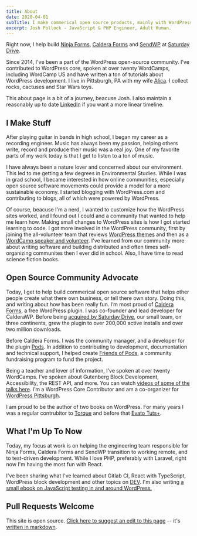 ```yaml
---
title: About
date: 2020-04-01
subTitle: I make commerical open source products, mainly with WordPress.
excerpt: Josh Pollock - JavaScript & PHP Engineer, Adult Human.
---
```


Right now, I help build [Ninja Forms](https://ninjaforms.com), [Caldera Forms](https://calderaforms.com) and [SendWP](https://sendwp.com) at [Saturday Drive](https://saturdaydrive.com).

Since 2014, I've been a part of the WordPress open-source community. I've contributed to WordPress core, spoken at over twenty WordCamps, including WordCamp US and have written a ton of tutorials about WordPress development. I live in Pittsburgh, PA with my wife [Alica](http://aliciajayourba.com). I collect rocks, cactuses and Star Wars toys.

This about page is a bit of a journey, beacuse Josh. I also maintain a reasonably up to date [LinkedIn](https://www.linkedin.com/in/josh-pollock-9789005/) if you want a more linear timeline.

## I Make Stuff

After playing guitar in bands in high school, I began my career as a recording engineer. Music has always been my passion, helping others write, record and produce their music was a real joy. One of my favorite parts of my work today is that I get to listen to a ton of music.

I have always been a nature lover and concerned about our environment. This led to me getting a few degrees in Environmental Studies. While I was in grad school, I became interested in how online communities, especially open source software movements could provide a model for a more sustainable economy. I started blogging with WordPress.com and contributing to blogs, all of which were powered by WordPress.

Of course, beacuse I'm a nerd, I wanted to customize how the WordPress sites worked, and I found out I could and a community that wanted to help me learn how. Making small changes to WordPress sites is how I got started learning to code. I got more involved in the WordPress community, first by joining the all-volunteer team that reviews [WordPress themes](https://wordpress.org/themes) and then as a [WordCamp speaker and volunteer](http://wordcamp.org). I've learned from our community more about writing software and building distributed and often times self-organizing communites then I ever did in school. Also, I have time to read science fiction books.

## Open Source Community Advocate

Today, I get to help build commerical open source software that helps other people create what there own business, or tell there own story. Doing this, and writing about how has been really fun. I’m most proud of [Caldera Forms](https://CalderaForms.com), a free WordPress plugin. I was co-founder and lead developer for CalderaWP. Before being [acquired by Saturday Drive](https://saturdaydrive.com/saturday-drive-acquires-caldera-forms/), our small team, on three continents, grew the plugin to over 200,000 active installs and over two million downloads.

Before Caldera Forms. I was the community manager, and a developer for the plugin [Pods](https://pods.io). In addition to contributing to development, documentation and technical support, I helped create [Friends of Pods](https://friends.pods.io/), a community fundraising program to fund the project.

Being a teacher and lover of information, I’ve spoken at over twenty WordCamps. I’ve spoken about Gutenberg Block Development, Accessibility, the REST API, and more. You can watch [videos of some of the talks here](https://wordpress.tv/?s=josh+pollock). I’m a WordPress Core Contributor and am a co-organizer for [WordPress Pittsburgh](https://wppittsburgh.com/).

I am proud to be the author of two books on WordPress. For many years I was a regular contrubitor to [Torque](https://torquemag.io/author/joshp/) and before that [Evato Tuts+](https://tutsplus.com/authors/josh-pollock).

## What I'm Up To Now

Today, my focus at work is on helping the engineering team responsible for Ninja Forms, Caldera Forms and SendWP transition to working remote, and to test-driven development. While I love PHP, preferably with Laravel, right now I'm having the most fun with React.

I've been sharing what I've learned about Gitlab CI, React with TypeScript, WordPress block development and other topics on [DEV](https://dev.to/shelob9). I'm also writing [a small ebook on JavaScript testing in and around WordPress.](https://react-wordpress-testing.joshpress.net/)

## Pull Requests Welcome

This site is open source. [Click here to suggest an edit to this page](https://github.com/Shelob9/joshpress-2020/edit/master/client/content/pages/about.md) -- it's [written in markdown](https://www.markdownguide.org/cheat-sheet/).
